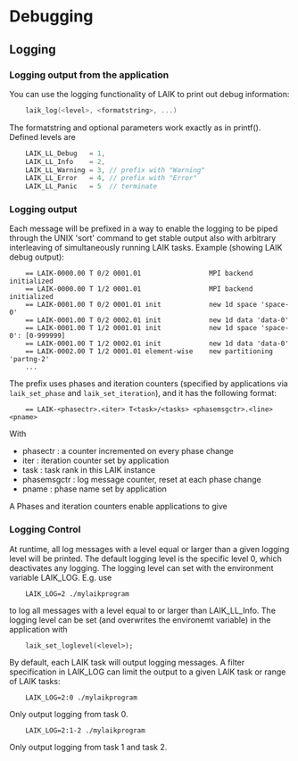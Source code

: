 # Debugging

## Logging

### Logging output from the application

You can use the logging functionality of LAIK to print out debug information:

```C
    laik_log(<level>, <formatstring>, ...)
```

The formatstring and optional parameters work exactly as in printf().
Defined levels are

```C
    LAIK_LL_Debug   = 1,
    LAIK_LL_Info    = 2,
    LAIK_LL_Warning = 3, // prefix with "Warning"
    LAIK_LL_Error   = 4, // prefix with "Error"
    LAIK_LL_Panic   = 5  // terminate
```

### Logging output

Each message will be prefixed in a way to enable the logging to be
piped through the UNIX 'sort' command to get stable output also
with arbitrary interleaving of simultaneously running LAIK tasks.
Example (showing LAIK debug output):

```
    == LAIK-0000.00 T 0/2 0001.01                 MPI backend initialized
    == LAIK-0000.00 T 1/2 0001.01                 MPI backend initialized
    == LAIK-0001.00 T 0/2 0001.01 init            new 1d space 'space-0'
    == LAIK-0001.00 T 0/2 0002.01 init            new 1d data 'data-0'
    == LAIK-0001.00 T 1/2 0001.01 init            new 1d space 'space-0': [0-999999]
    == LAIK-0001.00 T 1/2 0002.01 init            new 1d data 'data-0'
    == LAIK-0002.00 T 1/2 0001.01 element-wise    new partitioning 'partng-2'
    ...
```

The prefix uses phases and iteration counters (specified by applications via
`laik_set_phase` and `laik_set_iteration`), and it has the following format:

```
    == LAIK-<phasectr>.<iter> T<task>/<tasks> <phasemsgctr>.<line> <pname>
```

With
* phasectr    : a counter incremented on every phase change
* iter        : iteration counter set by application
* task        : task rank in this LAIK instance
* phasemsgctr : log message counter, reset at each phase change
* pname       : phase name set by application

A Phases and iteration counters enable applications to give


### Logging Control

At runtime, all log messages with a level equal or larger than a given
logging level will be printed. The default logging level is the specific
level 0, which deactivates any logging. The logging level can set with
the environment variable LAIK_LOG. E.g. use

```
    LAIK_LOG=2 ./mylaikprogram
```

to log all messages with a level equal to or larger than LAIK_LL_Info.
The logging level can be set (and overwrites the environemt variable)
in the application with

```
    laik_set_loglevel(<level>);
```

By default, each LAIK task will output logging messages.
A filter specification in LAIK_LOG can limit the output to a given
LAIK task or range of LAIK tasks:

```
    LAIK_LOG=2:0 ./mylaikprogram
```
Only output logging from task 0.

```
    LAIK_LOG=2:1-2 ./mylaikprogram
```
Only output logging from task 1 and task 2.
